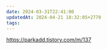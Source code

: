 ```yaml
---
date: 2024-03-31T22:41:00
updatedAt: 2024-04-21 18:32:05+2770
tags: 
---
```

https://parkadd.tistory.com/m/137